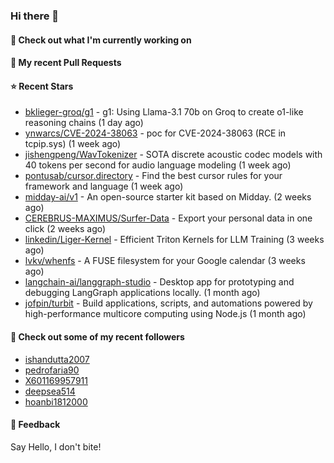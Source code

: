 ### Hi there 👋

#### 👷 Check out what I'm currently working on

#### 🔨 My recent Pull Requests


#### ⭐ Recent Stars

- [bklieger-groq/g1](https://github.com/bklieger-groq/g1) - g1: Using Llama-3.1 70b on Groq to create o1-like reasoning chains (1 day ago)
- [ynwarcs/CVE-2024-38063](https://github.com/ynwarcs/CVE-2024-38063) - poc for CVE-2024-38063 (RCE in tcpip.sys) (1 week ago)
- [jishengpeng/WavTokenizer](https://github.com/jishengpeng/WavTokenizer) - SOTA discrete acoustic codec models with 40 tokens per second for audio language modeling  (1 week ago)
- [pontusab/cursor.directory](https://github.com/pontusab/cursor.directory) - Find the best cursor rules for your framework and language (1 week ago)
- [midday-ai/v1](https://github.com/midday-ai/v1) - An open-source starter kit based on Midday. (2 weeks ago)
- [CEREBRUS-MAXIMUS/Surfer-Data](https://github.com/CEREBRUS-MAXIMUS/Surfer-Data) - Export your personal data in one click (2 weeks ago)
- [linkedin/Liger-Kernel](https://github.com/linkedin/Liger-Kernel) - Efficient Triton Kernels for LLM Training (3 weeks ago)
- [lvkv/whenfs](https://github.com/lvkv/whenfs) - A FUSE filesystem for your Google calendar (3 weeks ago)
- [langchain-ai/langgraph-studio](https://github.com/langchain-ai/langgraph-studio) - Desktop app for prototyping and debugging LangGraph applications locally. (1 month ago)
- [jofpin/turbit](https://github.com/jofpin/turbit) - Build applications, scripts, and automations powered by high-performance multicore computing using Node.js (1 month ago)

#### 👯 Check out some of my recent followers

- [ishandutta2007](https://github.com/ishandutta2007)
- [pedrofaria90](https://github.com/pedrofaria90)
- [X601169957911](https://github.com/X601169957911)
- [deepsea514](https://github.com/deepsea514)
- [hoanbi1812000](https://github.com/hoanbi1812000)

#### 💬 Feedback

Say Hello, I don't bite!
